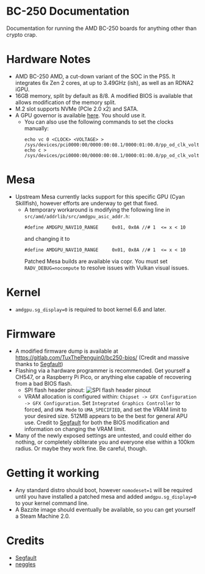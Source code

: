# BC-250 Documentation
Documentation for running the AMD BC-250 boards for anything other than crypto crap. 

# Hardware Notes
- AMD BC-250 AMD, a cut-down variant of the SOC in the PS5. It integrates 6x Zen 2 cores, at up to 3.49GHz (ish), as well as an RDNA2 iGPU.
- 16GB memory, split by default as 8/8. A modified BIOS is available that allows modification of the memory split.
- M.2 slot supports NVMe (PCIe 2.0 x2) and SATA.
- A GPU governor is available [here](https://gitlab.com/TuxThePenguin0/oberon-governor). You should use it.
  - You can also use the following commands to set the clocks manually:
    ```
    echo vc 0 <CLOCK> <VOLTAGE> > /sys/devices/pci0000:00/0000:00:08.1/0000:01:00.0/pp_od_clk_voltage
    echo c > /sys/devices/pci0000:00/0000:00:08.1/0000:01:00.0/pp_od_clk_voltage
    ```

# Mesa
- Upstream Mesa currently lacks support for this specific GPU (Cyan Skillfish), however efforts are underway to get that fixed.
  - A temporary workaround is modifying the following line in ``src/amd/addrlib/src/amdgpu_asic_addr.h``:
    ```
    #define AMDGPU_NAVI10_RANGE     0x01, 0x0A //# 1  <= x < 10
    ```
    and changing it to
    ```
    #define AMDGPU_NAVI10_RANGE     0x01, 0x8A //# 1  <= x < 10
    ```
    Patched Mesa builds are available via copr. You must set ``RADV_DEBUG=nocompute`` to resolve issues with Vulkan visual issues. 

# Kernel
- ``amdgpu.sg_display=0`` is required to boot kernel 6.6 and later. 

# Firmware
- A modified firmware dump is available at https://gitlab.com/TuxThePenguin0/bc250-bios/ (Credit and massive thanks to [Segfault](https://github.com/TuxThePenguin0))
- Flashing via a hardware programmer is recommended. Get yourself a CH547, or a Raspberry Pi Pico, or anything else capable of recovering from a bad BIOS flash.
  - SPI flash header pinout: 
    ![SPI flash header pinout](https://github.com/mothenjoyer69/bc250-documentation/blob/main/images/SPI_PINOUT.jpg)
  - VRAM allocation is configured within: ``Chipset -> GFX Configuration -> GFX Configuration``. Set ``Integrated Graphics Controller`` to forced, and ``UMA Mode`` to  ``UMA_SPECIFIED``, and set the VRAM limit to your desired size. 512MB appears to be the best for general APU use. Credit to [Segfault](https://github.com/TuxThePenguin0) for both the BIOS modification and information on changing the VRAM limit.
- Many of the newly exposed settings are untested, and could either do nothing, or completely obliterate you and everyone else within a 100km radius. Or maybe they work fine. Be careful, though. 

# Getting it working
- Any standard distro should boot, however ``nomodeset=1`` will be required until you have installed a patched mesa and added ``amdgpu.sg_display=0`` to your kernel command line.
- A Bazzite image should eventually be available, so you can get yourself a Steam Machine 2.0.

# Credits
- [Segfault](https://github.com/TuxThePenguin0)
- [neggles](https://github.com/neggles)
